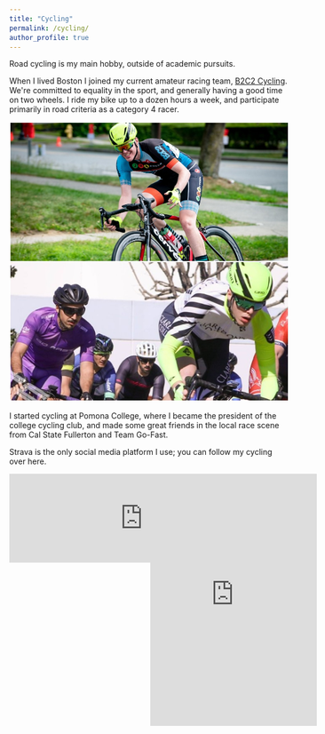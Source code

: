 ```yaml
---
title: "Cycling"
permalink: /cycling/
author_profile: true
---
```


Road cycling is my main hobby, outside of academic pursuits.

When I lived Boston I joined my current amateur racing team, [B2C2 Cycling](http://b2c2cycling.com/).
We're committed to equality in the sport, and generally having a good time on two wheels.
I ride my bike up to a dozen hours a week, and participate primarily in road criteria as a category 4 racer.

![title](../files/cycling/combined-two.jpg)

I started cycling at Pomona College, where I became the president of the college cycling club, and made some great friends in the local race scene from Cal State Fullerton and Team Go-Fast.

Strava is the only social media platform I use; you can follow my cycling over here.

<div style="width:110%;"> 
    <div style="float:left;">
		<iframe style="position:absolute" height='160' width='50%' frameborder='0' allowtransparency='true' scrolling='no' src='https://www.strava.com/athletes/7741397/activity-summary/b07ae5dcfcb65768a929e80a30b9b7c3844bf916'>
		</iframe>
	</div>
    <div style="float:right;">
		<iframe height='454' width='100%' frameborder='0' allowtransparency='true' scrolling='no' src='https://www.strava.com/athletes/7741397/latest-rides/b07ae5dcfcb65768a929e80a30b9b7c3844bf916'>
		</iframe>
	</div>
</div>
